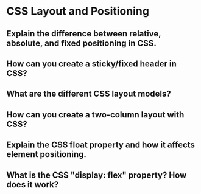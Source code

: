 # CSS Layout and Positioning

## Explain the difference between relative, absolute, and fixed positioning in CSS.


## How can you create a sticky/fixed header in CSS?


## What are the different CSS layout models?


## How can you create a two-column layout with CSS?


## Explain the CSS float property and how it affects element positioning.


## What is the CSS "display: flex" property? How does it work?

